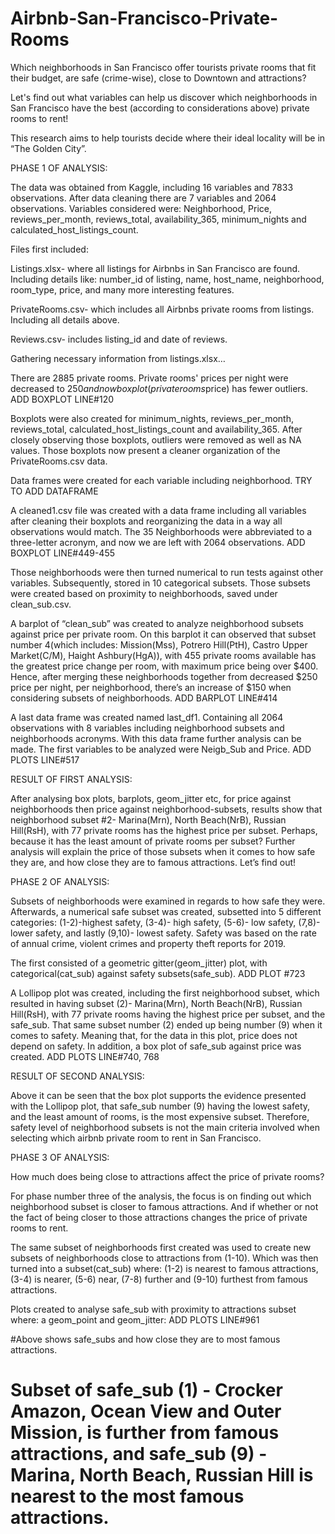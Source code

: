 # Airbnb-San-Francisco-Private-Rooms

Which neighborhoods in San Francisco offer tourists private rooms that fit their budget, are safe (crime-wise), close to Downtown and attractions?

Let's find out what variables can help us discover which neighborhoods in San Francisco have the best (according to considerations above) private rooms to rent!

This research aims to help tourists decide where their ideal locality will be  in “The Golden City”.


PHASE 1 OF ANALYSIS:

The data was obtained from Kaggle, including 16 variables and 7833 observations. After data cleaning there are 7 variables and 2064 observations.
Variables considered were: Neighborhood, Price, reviews_per_month, reviews_total, availability_365,  minimum_nights and calculated_host_listings_count.

Files first included:

Listings.xlsx- where all listings for Airbnbs in San Francisco are found. Including details like: number_id of listing, name, host_name, neighborhood, room_type, price, and many more interesting features.   

PrivateRooms.csv- which includes all Airbnbs private rooms from listings. Including all details above.

Reviews.csv-  includes listing_id and date of reviews.

Gathering necessary information from listings.xlsx…

There are 2885 private rooms. Private rooms' prices per night were decreased to $250 and now boxplot(privaterooms$price) has fewer outliers. ADD BOXPLOT LINE#120

Boxplots were also created for minimum_nights, reviews_per_month, reviews_total, calculated_host_listings_count and availability_365.
After closely observing those boxplots, outliers were removed as well as NA values.
Those boxplots now present a cleaner organization of the PrivateRooms.csv data.

Data frames were created for each variable including neighborhood. TRY TO ADD DATAFRAME

 A cleaned1.csv file was created with a data frame including all variables after cleaning their boxplots and reorganizing the data in a way all observations would match. The 35 Neighborhoods were abbreviated to a three-letter acronym, and now we are left with 2064 observations. ADD BOXPLOT LINE#449-455

Those neighborhoods were then turned numerical to run tests against other variables. Subsequently, stored in 10 categorical subsets. Those subsets were created based on proximity to neighborhoods, saved under clean_sub.csv.

A barplot of “clean_sub” was created to analyze neighborhood subsets against price per private room. On this barplot it can observed that subset number 4(which includes: Mission(Mss), Potrero Hill(PtH), Castro Upper Market(C/M), Haight Ashbury(HgA)), with 455 private rooms available has the greatest price change per room, with maximum price being over $400. Hence, after merging these neighborhoods together from decreased $250 price per night, per neighborhood, there’s an increase of $150 when considering subsets of neighborhoods.  ADD BARPLOT LINE#414

A last data frame was created named last_df1. Containing all 2064 observations with 8 variables including neighborhood subsets and neighborhoods acronyms. With this data frame further analysis can be made. The first variables to be analyzed were Neigb_Sub and Price.
ADD PLOTS LINE#517


RESULT OF FIRST ANALYSIS:

After analysing box plots, barplots, geom_jitter etc, for price against neighborhoods then price against neighborhood-subsets, results show that neighborhood subset #2- Marina(Mrn), North Beach(NrB), Russian Hill(RsH), with 77 private rooms has the highest price per subset. Perhaps, because it has the least amount of private rooms per subset?
Further analysis will explain the price of those subsets when it comes to how safe they are, and how close they are to famous attractions. Let’s find out!


PHASE 2 OF ANALYSIS:

Subsets of neighborhoods were examined in regards to how safe they were. Afterwards, a numerical safe subset was created, subsetted into 5 different categories: (1-2)-highest safety, (3-4)- high safety, (5-6)- low safety, (7,8)- lower safety, and lastly (9,10)- lowest safety. Safety was based on the rate of annual crime, violent crimes and property theft reports for 2019.

The first consisted of a geometric gitter(geom_jitter)  plot, with categorical(cat_sub) against safety subsets(safe_sub). ADD PLOT #723

A Lollipop plot was created, including the first neighborhood subset, which resulted in having subset  (2)- Marina(Mrn), North Beach(NrB), Russian Hill(RsH), with 77 private rooms having the highest price per subset, and the safe_sub. That same subset number (2) ended up being number (9) when it comes to safety. Meaning that, for the data in this plot, price does not depend on safety. In addition, a box plot of safe_sub against price was created. ADD PLOTS LINE#740, 768


RESULT OF SECOND ANALYSIS:

Above it can be seen that the box plot supports the evidence presented with the Lollipop plot, that safe_sub number (9) having the lowest safety, and the least amount of rooms, is the most expensive subset. Therefore, safety level of neighborhood subsets is not the main criteria involved when selecting which airbnb private room to rent in San Francisco.


PHASE 3 OF ANALYSIS:

How much does being close to attractions affect the price of private rooms? 

For phase number three of the analysis, the focus is on finding out which neighborhood subset is closer to famous attractions. And if whether or not the fact of being closer to those attractions changes the price of private rooms to rent. 

The same subset of neighborhoods first created was used to create new subsets of neighborhoods close to attractions from (1-10). Which was then turned into a subset(cat_sub) where: (1-2) is nearest to famous attractions, (3-4) is nearer, (5-6) near, (7-8) further and (9-10) furthest from famous attractions. 

Plots created to analyse safe_sub with proximity to attractions subset where: a geom_point and geom_jitter: ADD PLOTS LINE#961

#Above shows safe_subs and how close they are to most famous attractions.
# Subset of safe_sub (1) - Crocker Amazon, Ocean View and Outer Mission,  is further from famous attractions,  and safe_sub (9) - Marina, North Beach, Russian Hill is nearest to the most famous attractions. 



